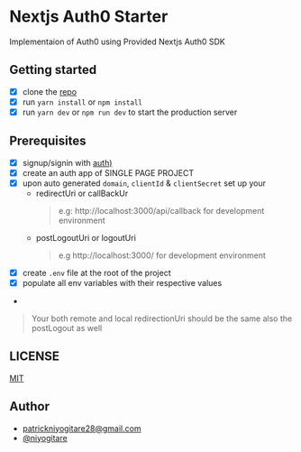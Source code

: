# Nextjs Auth0 Starter
Implementaion of Auth0 using Provided Nextjs Auth0 SDK

## Getting started
- [X] clone the [repo](https://github.com/PatrickNiyogitare28/nextjs-auth0)
- [X] run `yarn install` or `npm install`
- [X] run `yarn dev` or `npm run dev` to start the production server

## Prerequisites
- [X] signup/signin with [auth)](https://auth0.com/)
- [X] create an auth app of SINGLE PAGE PROJECT
- [X] upon auto generated `domain`, `clientId` & `clientSecret` set up your 
   - redirectUri or callBackUr 
     > e.g: http://localhost:3000/api/callback for development environment
   - postLogoutUri or logoutUri
     > e.g http://localhost:3000/ for development environment
- [X] create `.env` file at the root of the project
- [X] populate all env variables with their respective values
- 
> Your both remote and local redirectionUri should be the same also the postLogout as well

## LICENSE 
[MIT](https://github.com/PatrickNiyogitare28/nextjs-auth0/blob/master/LICENSE)

## Author
- patrickniyogitare28@gmail.com
- [@niyogitare](https://twitter.com/niyogitare)
